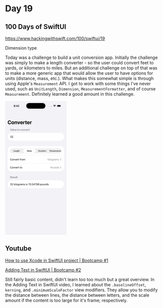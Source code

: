 # Day 19

## 100 Days of SwiftUI

https://www.hackingwithswift.com/100/swiftui/19

Dimension type

Today was a challenge to build a unit conversion app. Initially the challenge was simply to make a length converter - so the user could convert feet to yards, or kilometers to miles. But an additional challenge on top of that was to make a more generic app that would allow the user to have options for units (distance, mass, etc.). What makes this somewhat simple is through using Apple's `Measurement` API. I got to work with some things I've never used, such as `UnitLength`, `Dimension`, `MeasurementFormatter`, and of course `Measurement`. Definitely learned a good amount in this challenge.

  <img src="../assets/converter.png" width="200" alt="Converter app screenshot">

## Youtube

[How to use Xcode in SwiftUI project | Bootcamp #1](https://www.youtube.com/watch?v=N-ntKJdVNBs&list=PLwvDm4VfkdphqETTBf-DdjCoAvhai1QpO&index=2)

[Adding Text in SwiftUI | Bootcamp #2](https://www.youtube.com/watch?v=RKfkG01x79w&list=PLwvDm4VfkdphqETTBf-DdjCoAvhai1QpO&index=3)

Still fairly basic content, didn't learn too too much but a great overview. In the Adding Text in SwiftUI video, I learned about the `.baselineOffset`, `kerning`, and `.minimumScaleFactor` view modifiers. They allow you to modify the distance between lines, the distance between letters, and the scale amount if the content is too large for it's frame; respectively.